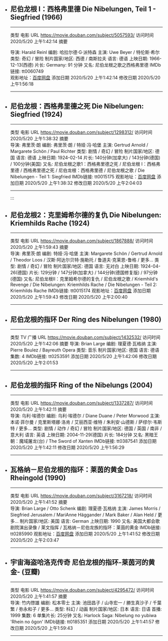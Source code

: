 -   尼伯龙根 I：西格弗里德 Die Nibelungen, Teil 1 - Siegfried (1966)
    ----------------------------------------------------------------

      ------
      类型       电影
      URL        <https://movie.douban.com/subject/5057593/>
      访问时间   2020/5/20 上午1:42:14
      摘要   

      导演: Harald Reinl
      编剧: 哈拉尔德·G·派特森
      主演: Uwe Beyer / 特伦斯·希尔
      类型: 奇幻 / 冒险
      制片国家/地区: 西德 / 南斯拉夫
      语言: 德语
      上映日期: 1966-12-13(西德)
      片长: Germany: 91 分钟
      又名: 尼伯龙根之歌之西格弗里德 IMDb链接: tt0060749 \
      观影地址：[百度网盘](https://pan.baidu.com/s/1bn0ejCV\#list/path=%2F)
      添加日期   2020/5/20 上午1:42:14
      修改日期   2020/5/20 上午1:56:18
      ---------- ---------------------------------------------------------------------------------------------------------------------------------------------------------------------------------------------------------------------------------------------------------------------------------------------------------


-   尼伯龙根：西格弗里德之死 Die Nibelungen: Siegfried (1924)
    ---------------------------------------------------------

      ---------- ------------------------------------------------------------------------------------------------------------------------------------------------------------------------------------------------------------------------------------------------------------------------------------------------------------------------------------------------------------------------------------------------------------------------------------------------------------------------------------
      类型       电影
      URL        <https://movie.douban.com/subject/1298312/>
      访问时间   2020/5/20 上午1:38:32
      摘要       
      导演: 弗里茨·朗
      编剧: 弗里茨·朗 / 特娅·冯·哈堡
      主演: Gertrud Arnold / Margarete Schön / Paul Richter
      类型: 剧情 / 奇幻 / 冒险
      制片国家/地区: 德国
      语言: 德语
      上映日期: 1924-02-14
      片长: 140分钟(加拿大) / 143分钟(德国) / 100分钟(美国) 又名: 尼伯龙根之歌1：西格弗里德之死 / 尼伯龙根 I：西格弗里德 / 西格弗里德之死 / 尼伯龙根：西格弗里德 / 尼伯龙根之歌 / Die Nibelungen - Teil 1: Siegfried
      IMDb链接: tt0015175
      观影地址：[百度网盘](https://pan.baidu.com/s/1bn0ejCV\#list/path=%2F)
      添加日期   2020/5/20 上午1:38:32
      修改日期   2020/5/20 上午2:04:03
      ---------- ------------------------------------------------------------------------------------------------------------------------------------------------------------------------------------------------------------------------------------------------------------------------------------------------------------------------------------------------------------------------------------------------------------------------------------------------------------------------------------


    :::

-   尼伯龙根2：克里姆希尔德的复仇 Die Nibelungen: Kriemhilds Rache (1924)
    ---------------------------------------------------------------------

      ---------- --------------------------------------------------------------------------------------------------------------------------------------------------------------------------------------------------------------------------------------------------------------------------------------------------------------------------------------------------------------------------------------------------------------------------------------------------------------------------------------------------------------------------------------------------------
      类型       电影
      URL        <https://movie.douban.com/subject/1867888/>
      访问时间   2020/5/20 上午1:59:43
      摘要       
      导演: 弗里茨·朗
      编剧: 特娅·冯·哈堡
      主演: Margarete Schön / Gertrud Arnold / Theodor Loos / 汉斯·阿达尔贝特·施勒托 / 鲁道夫·克莱恩-鲁格 / 更多\... 类型: 剧情 / 奇幻 / 冒险 制片国家/地区: 德国 语言: 无对白 上映日期: 1924-04-26(德国) 片长: 129分钟 / 147分钟(加拿大) / 144分钟(德国修复版) / 97分钟(德国) 又名: 尼伯龙根Ⅱ：克里姆希尔德的复仇 / 尼伯龙根之歌 / Kriemhild\'s Revenge / Die Nibelungen: Kriemhilds Rache / Die Nibelungen - Teil 2: Kriemhilds Rache IMDb链接: tt0015174
      观影地址：[百度网盘](https://pan.baidu.com/s/1Cl4lZecwkuEE1JLvYv9oWA)
      添加日期   2020/5/20 上午1:59:43
      修改日期   2020/5/20 上午2:00:40
      ---------- --------------------------------------------------------------------------------------------------------------------------------------------------------------------------------------------------------------------------------------------------------------------------------------------------------------------------------------------------------------------------------------------------------------------------------------------------------------------------------------------------------------------------------------------------------




-   尼伯龙根的指环 Der Ring des Nibelungen (1980)
    ---------------------------------------------

      ---------- --------------------------------------------------------------------------------------------------------------------------------------------------
      类型       TV 广播
      URL        <https://movie.douban.com/subject/1432532/>
      访问时间   2020/5/20 上午1:42:06
      摘要       导演: Brian Large 编剧: 理夏德·瓦格纳 主演: Pierre Boulez / Bayreuth Opera 类型: 音乐 制片国家/地区: 德国 语言: 德语 集数: 4 IMDb链接: tt0253591
      添加日期   2020/5/20 上午1:42:06
      修改日期   2020/5/20 上午2:01:53
      ---------- --------------------------------------------------------------------------------------------------------------------------------------------------


-   尼伯龙根的指环 Ring of the Nibelungs (2004)
    -------------------------------------------

      ---------- ------------------------------------------------------------------------------------------------------------------------------------------------------------------------------------------------------------------------------------------------------------------------------------------------------------------------------------------------------------------------
      类型       电影
      URL        <https://movie.douban.com/subject/1337287/>
      访问时间   2020/5/20 上午1:42:11
      摘要       
      导演: 乌利·埃德尔
      编剧: 乌利·埃德尔 / Diane Duane / Peter Morwood
      主演: 本诺·菲尔曼 / 克里斯塔娜·洛肯 / 艾丽西亚·维特 / 朱利安·山德斯 / 萨缪尔·韦斯特 / 更多\...
      类型: 剧情 / 动作 / 奇幻 / 冒险 制片国家/地区: 德国 / 英国 / 南非 / 意大利
      语言: 英语 上映日期: 2004-11-29(德国)
      片长: 184分钟 又名: 黑暗王朝：魔域屠龙(台) / The Sword of Xanten
      IMDb链接: tt0387541
      添加日期   2020/5/20 上午1:42:11
      修改日期   2020/5/20 上午1:56:29
      ---------- ------------------------------------------------------------------------------------------------------------------------------------------------------------------------------------------------------------------------------------------------------------------------------------------------------------------------------------------------------------------------


-   瓦格纳－尼伯龙根的指环：莱茵的黄金 Das Rheingold (1990)
    -------------------------------------------------------

      ---------- ------------------------------------------------------------------------------------------------------------------------------------------------------------------------------------------------------------------------------------------------------------------------------------------------------------------------------------------------------------------------
      类型       电影
      URL        <https://movie.douban.com/subject/3167218/>
      访问时间   2020/5/20 上午1:41:52
      摘要       
      导演: Brian Large / Otto Schenk
      编剧: 理夏德·瓦格纳 主演: James Morris / Siegfried Jerusalem / MariAnne Häggander / Mark Baker / Alan Held / 更多\...
      制片国家/地区: 美国
      语言: German
      上映日期: 1990
      又名: 美国大都会歌剧院演出录像 / 莱文指挥 / 瓦格纳－尼伯龙族的指环：莱茵的黄金
      IMDb链接: tt0285990
      观影地址：[百度网盘](https://pan.baidu.com/s/1bnqfpmR\#list/path=%2F)
      添加日期   2020/5/20 上午1:41:52
      修改日期   2020/5/20 上午2:03:47
      ---------- ------------------------------------------------------------------------------------------------------------------------------------------------------------------------------------------------------------------------------------------------------------------------------------------------------------------------------------------------------------------------



-   宇宙海盗哈洛克传奇 尼伯龙根的指环-莱茵河的黄金- (豆瓣)
    ------------------------------------------------------

      ---------- -----------------------------------------------------------------------------------------------------------------------------------------------------------------------------------------------------------------------------------------------------------------------
      类型       电影
      URL        <https://movie.douban.com/subject/4295472/>
      访问时间   2020/5/20 上午1:41:57
      摘要       
      导演: 竹内啓雄
      编剧: 松本零士
      主演: 池田昌子 / 山寺宏一 / 勝生真沙子 / 千葉繁 / 弥永和子 / 更多\... 类型: 科幻 / 动画 制片国家/地区: 日本
      语言: 日语
      首播: 1999 集数: 6
      单集片长: 25分钟
      又名: Harlock Saga: Nibelung no yubiwa \'Rhein no ôgon\'
      IMDb链接: tt0185351
      添加日期   2020/5/20 上午1:41:57
      修改日期   2020/5/20 上午1:59:43
      ---------- -----------------------------------------------------------------------------------------------------------------------------------------------------------------------------------------------------------------------------------------------------------------------
